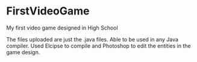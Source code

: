 # FirstVideoGame
My first video game designed in High School

The files uploaded are just the .java files. Able to be used in any Java compiler.
Used Elcipse to compile and Photoshop to edit the entities in the game design.
